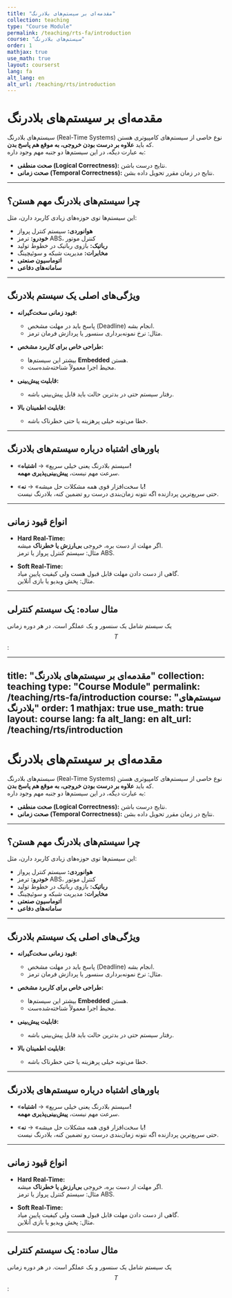 ```yaml
---
title: "مقدمه‌ای بر سیستم‌های بلادرنگ"
collection: teaching
type: "Course Module"
permalink: /teaching/rts-fa/introduction
course: "سیستم‌های بلادرنگ"
order: 1
mathjax: true
use_math: true
layout: courserst
lang: fa
alt_lang: en
alt_url: /teaching/rts/introduction
---
```


# مقدمه‌ای بر سیستم‌های بلادرنگ

سیستم‌های بلادرنگ (Real-Time Systems) نوع خاصی از سیستم‌های کامپیوتری هستن که باید **علاوه بر درست بودن خروجی، به موقع هم پاسخ بدن**.  
به عبارت دیگه، در این سیستم‌ها دو جنبه مهم وجود داره:

- **صحت منطقی (Logical Correctness):** نتایج درست باشن.  
- **صحت زمانی (Temporal Correctness):** نتایج در زمان مقرر تحویل داده بشن.  

---

## چرا سیستم‌های بلادرنگ مهم هستن؟

این سیستم‌ها توی حوزه‌های زیادی کاربرد دارن، مثل:

- **هوانوردی:** سیستم کنترل پرواز  
- **خودرو:** ترمز ABS، کنترل موتور  
- **رباتیک:** بازوی رباتیک در خطوط تولید  
- **مخابرات:** مدیریت شبکه و سوئیچینگ  
- **اتوماسیون صنعتی**  
- **سامانه‌های دفاعی**  

---

## ویژگی‌های اصلی یک سیستم بلادرنگ

- **قیود زمانی سخت‌گیرانه:**  
  - پاسخ باید در مهلت مشخص (Deadline) انجام بشه.  
  - مثال: نرخ نمونه‌برداری سنسور یا پردازش فرمان ترمز.  

- **طراحی خاص برای کاربرد مشخص:**  
  - بیشتر این سیستم‌ها **Embedded** هستن.  
  - محیط اجرا معمولاً شناخته‌شده‌ست.  

- **قابلیت پیش‌بینی:**  
  - رفتار سیستم حتی در بدترین حالت باید قابل پیش‌بینی باشه.  

- **قابلیت اطمینان بالا:**  
  - خطا می‌تونه خیلی پرهزینه یا حتی خطرناک باشه.  

---

## باورهای اشتباه درباره سیستم‌های بلادرنگ

- «سیستم بلادرنگ یعنی خیلی سریع» → **اشتباه!**  
  سرعت مهم نیست، **پیش‌بینی‌پذیری مهمه**.  

- «با سخت‌افزار قوی همه مشکلات حل میشه» → **نه!**  
  حتی سریع‌ترین پردازنده اگه نتونه زمان‌بندی درست رو تضمین کنه، بلادرنگ نیست.  

---

## انواع قیود زمانی

- **Hard Real-Time:**  
  اگر مهلت از دست بره، خروجی **بی‌ارزش یا خطرناک** میشه.  
  مثال: سیستم کنترل پرواز یا ترمز ABS.  

- **Soft Real-Time:**  
  گاهی از دست دادن مهلت قابل قبول هست ولی کیفیت پایین میاد.  
  مثال: پخش ویدیو یا بازی آنلاین.  

---

## مثال ساده: یک سیستم کنترلی

یک سیستم شامل یک سنسور و یک عملگر است. در هر دوره زمانی $$ T $$:

---
title: "مقدمه‌ای بر سیستم‌های بلادرنگ"
collection: teaching
type: "Course Module"
permalink: /teaching/rts-fa/introduction
course: "سیستم‌های بلادرنگ"
order: 1
mathjax: true
use_math: true
layout: course
lang: fa
alt_lang: en
alt_url: /teaching/rts/introduction
---

# مقدمه‌ای بر سیستم‌های بلادرنگ

سیستم‌های بلادرنگ (Real-Time Systems) نوع خاصی از سیستم‌های کامپیوتری هستن که باید **علاوه بر درست بودن خروجی، به موقع هم پاسخ بدن**.  
به عبارت دیگه، در این سیستم‌ها دو جنبه مهم وجود داره:

- **صحت منطقی (Logical Correctness):** نتایج درست باشن.  
- **صحت زمانی (Temporal Correctness):** نتایج در زمان مقرر تحویل داده بشن.  

---

## چرا سیستم‌های بلادرنگ مهم هستن؟

این سیستم‌ها توی حوزه‌های زیادی کاربرد دارن، مثل:

- **هوانوردی:** سیستم کنترل پرواز  
- **خودرو:** ترمز ABS، کنترل موتور  
- **رباتیک:** بازوی رباتیک در خطوط تولید  
- **مخابرات:** مدیریت شبکه و سوئیچینگ  
- **اتوماسیون صنعتی**  
- **سامانه‌های دفاعی**  

---

## ویژگی‌های اصلی یک سیستم بلادرنگ

- **قیود زمانی سخت‌گیرانه:**  
  - پاسخ باید در مهلت مشخص (Deadline) انجام بشه.  
  - مثال: نرخ نمونه‌برداری سنسور یا پردازش فرمان ترمز.  

- **طراحی خاص برای کاربرد مشخص:**  
  - بیشتر این سیستم‌ها **Embedded** هستن.  
  - محیط اجرا معمولاً شناخته‌شده‌ست.  

- **قابلیت پیش‌بینی:**  
  - رفتار سیستم حتی در بدترین حالت باید قابل پیش‌بینی باشه.  

- **قابلیت اطمینان بالا:**  
  - خطا می‌تونه خیلی پرهزینه یا حتی خطرناک باشه.  

---

## باورهای اشتباه درباره سیستم‌های بلادرنگ

- «سیستم بلادرنگ یعنی خیلی سریع» → **اشتباه!**  
  سرعت مهم نیست، **پیش‌بینی‌پذیری مهمه**.  

- «با سخت‌افزار قوی همه مشکلات حل میشه» → **نه!**  
  حتی سریع‌ترین پردازنده اگه نتونه زمان‌بندی درست رو تضمین کنه، بلادرنگ نیست.  

---

## انواع قیود زمانی

- **Hard Real-Time:**  
  اگر مهلت از دست بره، خروجی **بی‌ارزش یا خطرناک** میشه.  
  مثال: سیستم کنترل پرواز یا ترمز ABS.  

- **Soft Real-Time:**  
  گاهی از دست دادن مهلت قابل قبول هست ولی کیفیت پایین میاد.  
  مثال: پخش ویدیو یا بازی آنلاین.  

---

## مثال ساده: یک سیستم کنترلی

یک سیستم شامل یک سنسور و یک عملگر است. در هر دوره زمانی $$ T $$:

